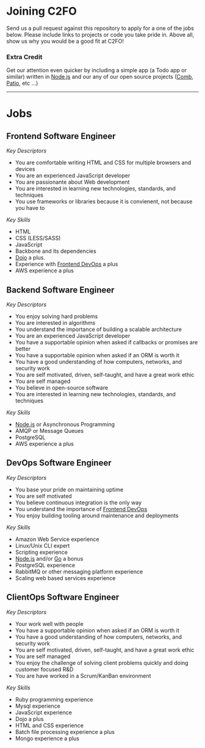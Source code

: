 # Joining C2FO

Send us a pull request against this repository to apply for a one of the jobs below.
Please include links to projects or code you take pride in. Above all, show us why you would be a good fit at C2FO!  

### Extra Credit  
Get our attention even quicker by including a simple app (a Todo app or similar) written in [Node.js] and our any of our open source projects ([Comb], [Patio], etc ...)

________________

Jobs
====
 
## Frontend Software Engineer

*Key Descriptors*

* You are comfortable writing HTML and CSS for multiple browsers and devices
* You are an experienced JavaScript developer
* You are passionante about Web development
* You are interested in learning new technologies, standards, and techniques
* You use frameworks or libraries because it is convienent, not because you have to

*Key Skills*  

* HTML
* CSS (LESS/SASS)
* JavaScript
* Backbone and its dependencies
* [Dojo] a plus.
* Experience with [Frontend DevOps] a plus
* AWS experience a plus
 
## Backend Software Engineer

*Key Descriptors*

* You enjoy solving hard problems
* You are interested in algorithms
* You understand the importance of building a scalable architecture
* You are an experienced JavaScript developer
* You have a supportable opinion when asked if callbacks or promises are better
* You have a supportable opinion when asked if an ORM is worth it
* You have a good understanding of how computers, networks, and security work
* You are self motivated, driven, self-taught, and have a great work ethic
* You are self managed
* You believe in open-source software
* You are interested in learning new technologies, standards, and techniques

*Key Skills*  

* [Node.js] or Asynchronous Programming
* AMQP or Message Queues
* PostgreSQL
* AWS experience a plus
 
## DevOps Software Engineer

*Key Descriptors*

* You base your pride on maintaining uptime
* You are self motivated
* You believe continuous integration is the only way
* You understand the importance of [Frontend DevOps]
* You enjoy building tooling around maintenance and deployments

*Key Skills*  

* Amazon Web Service experience
* Linux/Unix CLI expert
* Scripting experience
* [Node.js] and/or [Go] a bonus
* PostgreSQL experience
* RabbitMQ or other messaging platform experience
* Scaling web based services experience
 
## ClientOps Software Engineer

*Key Descriptors*

* Your work well with people
* You have a supportable opinion when asked if an ORM is worth it
* You have a good understanding of how computers, networks, and security work
* You are self motivated, driven, self-taught, and have a great work ethic
* You are self managed
* You enjoy the challenge of solving client problems quickly and doing customer focused R&D
* You are have worked in a Scrum/KanBan environment

*Key Skills*  

* Ruby programming experience
* Mysql experience
* JavaScript experience
* Dojo a plus
* HTML and CSS experience
* Batch file processing experience a plus
* Mongo experience a plus  



[Go]: http://golang.org/
[Node.js]: http://nodejs.org/
[Comb]: https://npmjs.org/package/comb
[Patio]: https://npmjs.org/package/patio
[Dojo]: http://dojotoolkit.org/
[Frontend DevOps]: http://www.smashingmagazine.com/2013/06/11/front-end-ops/
